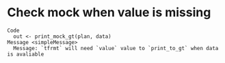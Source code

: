 # Check mock when value is missing

    Code
      out <- print_mock_gt(plan, data)
    Message <simpleMessage>
      Message: `tfrmt` will need `value` value to `print_to_gt` when data is avaliable

